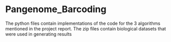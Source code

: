 # Pangenome_Barcoding

The python files contain implementations of the code for the 3 algorithms mentioned in the project report. 
The zip files contain biological datasets that were used in generating results

